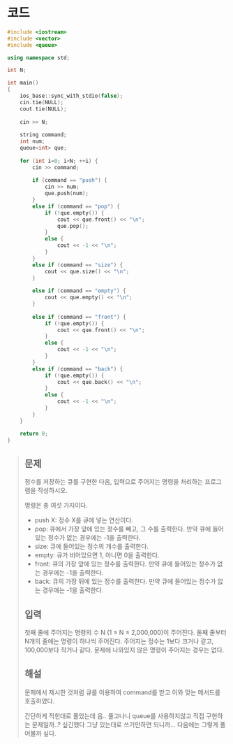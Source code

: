 # 코드

```c++
#include <iostream>
#include <vector>
#include <queue>

using namespace std;

int N;

int main()
{
    ios_base::sync_with_stdio(false);
    cin.tie(NULL);
    cout.tie(NULL);
    
    cin >> N;
    
    string command;
    int num;
    queue<int> que;
    
    for (int i=0; i<N; ++i) {
        cin >> command;
        
        if (command == "push") {
            cin >> num;
            que.push(num);
        }
        else if (command == "pop") {
            if (!que.empty()) {
                cout << que.front() << "\n";
                que.pop();
            }
            else {
                cout << -1 << "\n";
            }
        }
        else if (command == "size") {
            cout << que.size() << "\n";
        }
        
        else if (command == "empty") {
            cout << que.empty() << "\n";
        }
        
        else if (command == "front") {
            if (!que.empty()) {
                cout << que.front() << "\n";
            }
            else {
                cout << -1 << "\n";
            }
        }
        else if (command == "back") {
            if (!que.empty()) {
                cout << que.back() << "\n";
            }
            else {
                cout << -1 << "\n";
            }
        }
    }

    return 0;
}

```



> ## 문제
>
> 정수를 저장하는 큐를 구현한 다음, 입력으로 주어지는 명령을 처리하는 프로그램을 작성하시오.
>
> 명령은 총 여섯 가지이다.
>
> - push X: 정수 X를 큐에 넣는 연산이다.
>- pop: 큐에서 가장 앞에 있는 정수를 빼고, 그 수를 출력한다. 만약 큐에 들어있는 정수가 없는 경우에는 -1을 출력한다.
> - size: 큐에 들어있는 정수의 개수를 출력한다.
>- empty: 큐가 비어있으면 1, 아니면 0을 출력한다.
> - front: 큐의 가장 앞에 있는 정수를 출력한다. 만약 큐에 들어있는 정수가 없는 경우에는 -1을 출력한다.
>- back: 큐의 가장 뒤에 있는 정수를 출력한다. 만약 큐에 들어있는 정수가 없는 경우에는 -1을 출력한다.
> 
>## 입력
> 
>첫째 줄에 주어지는 명령의 수 N (1 ≤ N ≤ 2,000,000)이 주어진다. 둘째 줄부터 N개의 줄에는 명령이 하나씩 주어진다. 주어지는 정수는 1보다 크거나 같고, 100,000보다 작거나 같다. 문제에 나와있지 않은 명령이 주어지는 경우는 없다.
> 
> ## 해설
> 
>문제에서 제시한 것처럼 큐를 이용하여 command를 받고 이와 맞는 메서드를 호출하였다.
> 
>간단하게 적힌대로 풀었는데 음.. 풀고나니 queue를 사용하지않고 직접 구현하는 문제일까..? 싶긴했다 그냥 있는대로 쓰기만하면 되니까... 다음에는 그렇게 풀어볼까 싶다.
